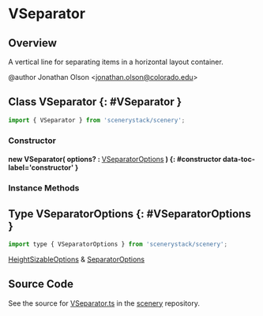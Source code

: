 # VSeparator

## Overview

A vertical line for separating items in a horizontal layout container.

@author Jonathan Olson &lt;jonathan.olson@colorado.edu&gt;

## Class VSeparator {: #VSeparator }


```js
import { VSeparator } from 'scenerystack/scenery';
```
### Constructor

#### new VSeparator( options? : <span style="font-weight: 400;">[VSeparatorOptions](../scenery/VSeparator.md#VSeparatorOptions)</span> ) {: #constructor data-toc-label='constructor' }

### Instance Methods





## Type VSeparatorOptions {: #VSeparatorOptions }


```js
import type { VSeparatorOptions } from 'scenerystack/scenery';
```
[HeightSizableOptions](../scenery/HeightSizable.md#HeightSizableOptions) &amp; [SeparatorOptions](../scenery/Separator.md#SeparatorOptions)



## Source Code

See the source for [VSeparator.ts](https://github.com/phetsims/scenery/blob/main/js/layout/nodes/VSeparator.ts) in the [scenery](https://github.com/phetsims/scenery) repository.
